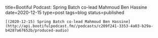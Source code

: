 
title=Bootiful Podcast: Spring Batch co-lead Mahmoud Ben Hassine
date=2020-12-15
type=post
tags=blog
status=published
~~~~~~
[(2020-12-15) Spring Batch co-lead Mahmoud Ben Hassine](http://api.bootifulpodcast.fm//podcasts/c209f241-3353-4a03-b29a-b4287a67652b/produced-audio) 
            